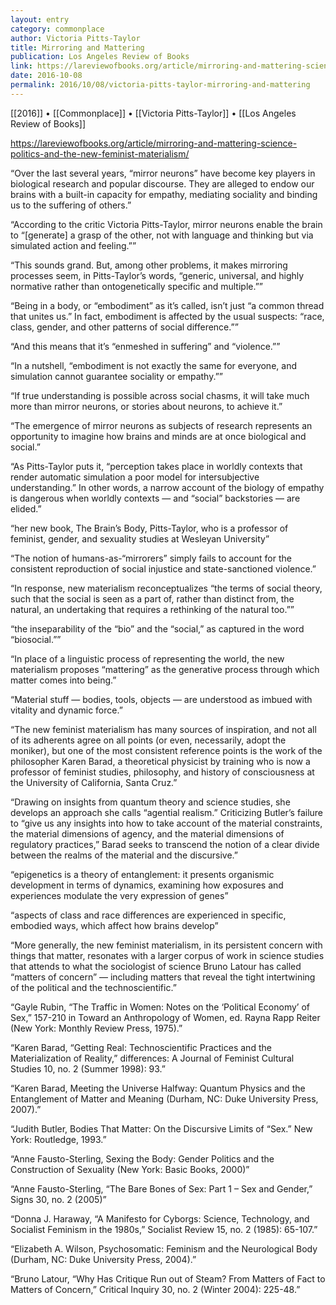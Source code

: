 ```yaml
---
layout: entry
category: commonplace
author: Victoria Pitts-Taylor
title: Mirroring and Mattering
publication: Los Angeles Review of Books
link: https://lareviewofbooks.org/article/mirroring-and-mattering-science-politics-and-the-new-feminist-materialism/
date: 2016-10-08
permalink: 2016/10/08/victoria-pitts-taylor-mirroring-and-mattering
---
```


[[2016]] • [[Commonplace]] • [[Victoria Pitts-Taylor]] • [[Los Angeles Review of Books]]

https://lareviewofbooks.org/article/mirroring-and-mattering-science-politics-and-the-new-feminist-materialism/

“Over the last several years, “mirror neurons” have become key players in biological research and popular discourse. They are alleged to endow our brains with a built-in capacity for empathy, mediating sociality and binding us to the suffering of others.”

“According to the critic Victoria Pitts-Taylor, mirror neurons enable the brain to “[generate] a grasp of the other, not with language and thinking but via simulated action and feeling.””

“This sounds grand. But, among other problems, it makes mirroring processes seem, in Pitts-Taylor’s words, “generic, universal, and highly normative rather than ontogenetically specific and multiple.””

“Being in a body, or “embodiment” as it’s called, isn’t just “a common thread that unites us.” In fact, embodiment is affected by the usual suspects: “race, class, gender, and other patterns of social difference.””

“And this means that it’s “enmeshed in suffering” and “violence.””

“In a nutshell, “embodiment is not exactly the same for everyone, and simulation cannot guarantee sociality or empathy.””

“If true understanding is possible across social chasms, it will take much more than mirror neurons, or stories about neurons, to achieve it.”

“The emergence of mirror neurons as subjects of research represents an opportunity to imagine how brains and minds are at once biological and social.”

“As Pitts-Taylor puts it, “perception takes place in worldly contexts that render automatic simulation a poor model for intersubjective understanding.” In other words, a narrow account of the biology of empathy is dangerous when worldly contexts — and “social” backstories — are elided.”

“her new book, The Brain’s Body, Pitts-Taylor, who is a professor of feminist, gender, and sexuality studies at Wesleyan University”

“The notion of humans-as-“mirrorers” simply fails to account for the consistent reproduction of social injustice and state-sanctioned violence.”

“In response, new materialism reconceptualizes “the terms of social theory, such that the social is seen as a part of, rather than distinct from, the natural, an undertaking that requires a rethinking of the natural too.””

“the inseparability of the “bio” and the “social,” as captured in the word “biosocial.””

“In place of a linguistic process of representing the world, the new materialism proposes “mattering” as the generative process through which matter comes into being.”

“Material stuff — bodies, tools, objects — are understood as imbued with vitality and dynamic force.”

“The new feminist materialism has many sources of inspiration, and not all of its adherents agree on all points (or even, necessarily, adopt the moniker), but one of the most consistent reference points is the work of the philosopher Karen Barad, a theoretical physicist by training who is now a professor of feminist studies, philosophy, and history of consciousness at the University of California, Santa Cruz.”

“Drawing on insights from quantum theory and science studies, she develops an approach she calls “agential realism.” Criticizing Butler’s failure to “give us any insights into how to take account of the material constraints, the material dimensions of agency, and the material dimensions of regulatory practices,” Barad seeks to transcend the notion of a clear divide between the realms of the material and the discursive.”

“epigenetics is a theory of entanglement: it presents organismic development in terms of dynamics, examining how exposures and experiences modulate the very expression of genes”

“aspects of class and race differences are experienced in specific, embodied ways, which affect how brains develop”

“More generally, the new feminist materialism, in its persistent concern with things that matter, resonates with a larger corpus of work in science studies that attends to what the sociologist of science Bruno Latour has called “matters of concern” — including matters that reveal the tight intertwining of the political and the technoscientific.”

“Gayle Rubin, “The Traffic in Women: Notes on the ‘Political Economy’ of Sex,” 157-210 in Toward an Anthropology of Women, ed. Rayna Rapp Reiter (New York: Monthly Review Press, 1975).”

“Karen Barad, “Getting Real: Technoscientific Practices and the Materialization of Reality,” differences: A Journal of Feminist Cultural Studies 10, no. 2 (Summer 1998): 93.”

“Karen Barad, Meeting the Universe Halfway: Quantum Physics and the Entanglement of Matter and Meaning (Durham, NC: Duke University Press, 2007).”

“Judith Butler, Bodies That Matter: On the Discursive Limits of “Sex.” New York: Routledge, 1993.”

“Anne Fausto-Sterling, Sexing the Body: Gender Politics and the Construction of Sexuality (New York: Basic Books, 2000)”

“Anne Fausto-Sterling, “The Bare Bones of Sex: Part 1 – Sex and Gender,” Signs 30, no. 2 (2005)”

“Donna J. Haraway, “A Manifesto for Cyborgs: Science, Technology, and Socialist Feminism in the 1980s,” Socialist Review 15, no. 2 (1985): 65-107.”

“Elizabeth A. Wilson, Psychosomatic: Feminism and the Neurological Body (Durham, NC: Duke University Press, 2004).”

“Bruno Latour, “Why Has Critique Run out of Steam? From Matters of Fact to Matters of Concern,” Critical Inquiry 30, no. 2 (Winter 2004): 225-48.”

